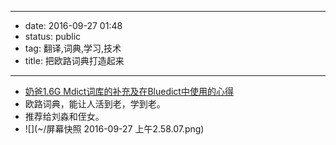 - --
- date: 2016-09-27 01:48
- status: public
- tag: 翻译,词典,学习,技术
- title: 把欧路词典打造起来
- --
- [奶爸1.6G Mdict词库的补充及在Bluedict中使用的心得](https://www.douban.com/note/278501822/)
- 欧路词典，能让人活到老，学到老。
- 推荐给刘淼和侄女。
- ![](~/屏幕快照 2016-09-27 上午2.58.07.png)
